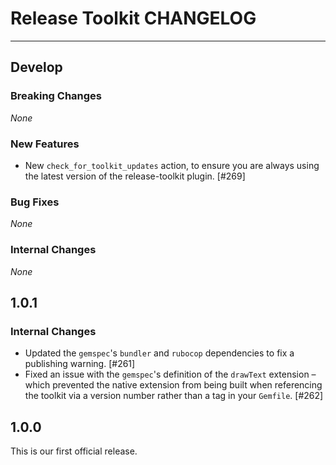 # Release Toolkit CHANGELOG

---

## Develop

### Breaking Changes

_None_

### New Features

* New `check_for_toolkit_updates` action, to ensure you are always using the latest version of the release-toolkit plugin. [#269]

### Bug Fixes

_None_

### Internal Changes

_None_

## 1.0.1

### Internal Changes

* Updated the `gemspec`'s `bundler` and `rubocop` dependencies to fix a publishing warning. [#261]
* Fixed an issue with the `gemspec`'s definition of the `drawText` extension – which prevented the native extension from being built when referencing the toolkit via a version number rather than a tag in your `Gemfile`. [#262]

## 1.0.0

This is our first official release.
